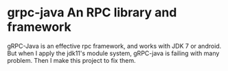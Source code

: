 # grpc-java An RPC library and framework

 gRPC-Java is an effective rpc framework, and works with JDK 7 or android. But when I apply the jdk11's module system, gRPC-java is failing with many problem. Then I make this project
to fix them.
